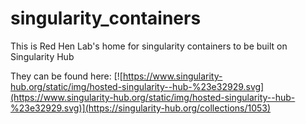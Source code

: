 # singularity_containers
This is Red Hen Lab's home for singularity containers to be built on Singularity Hub

They can be found here:
[![https://www.singularity-hub.org/static/img/hosted-singularity--hub-%23e32929.svg](https://www.singularity-hub.org/static/img/hosted-singularity--hub-%23e32929.svg)](https://singularity-hub.org/collections/1053)
